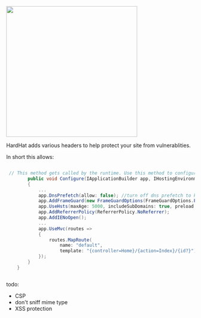 <img src="Hat.png" width="350px"/>

HardHat adds various headers to help protect your site from vulnerablities.


In short this allows:


```csharp

 // This method gets called by the runtime. Use this method to configure the HTTP request pipeline.
        public void Configure(IApplicationBuilder app, IHostingEnvironment env, ILoggerFactory loggerFactory)
        {
            ...
            app.DnsPrefetch(allow: false); //turn off dns prefetch to keep privacy of users on site
            app.AddFrameGuard(new FrameGuardOptions(FrameGuardOptions.FrameGuard.SAMEORIGIN)); //prevent content from being loaded in an iframe unless its within the same origin
            app.UseHsts(maxAge: 5000, includeSubDomains: true, preload: false); //enforce hsts
            app.AddReferrerPolicy(ReferrerPolicy.NoReferrer);
            app.AddIENoOpen();
            ...
            app.UseMvc(routes =>
            {
                routes.MapRoute(
                    name: "default",
                    template: "{controller=Home}/{action=Index}/{id?}");
            });
        }
    }



```

todo:

* CSP
* don't sniff mime type
* XSS protection

